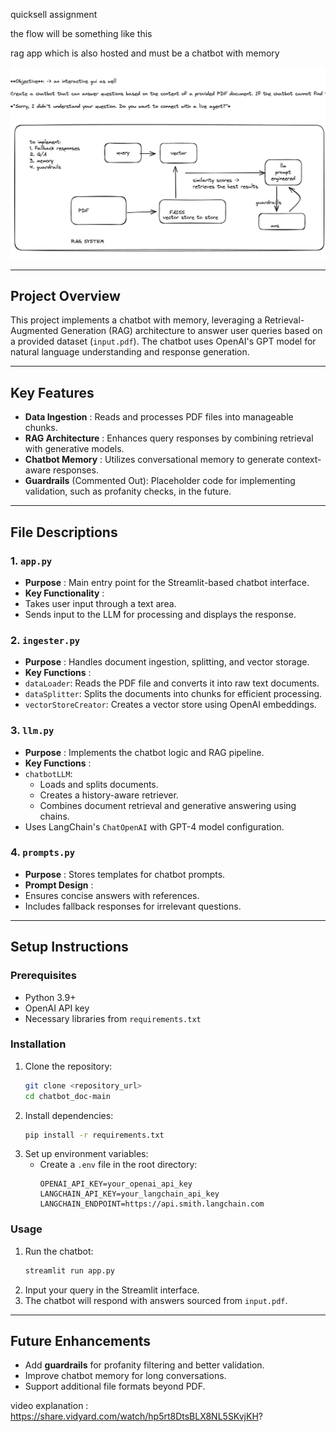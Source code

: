 quicksell assignment

the flow will be something like this

rag app which is also hosted and must be a chatbot with memory

![1733261769100](image/README/1733261769100.png)

---

## **Project Overview**

This project implements a chatbot with memory, leveraging a Retrieval-Augmented Generation (RAG) architecture to answer user queries based on a provided dataset (`input.pdf`). The chatbot uses OpenAI's GPT model for natural language understanding and response generation.

---

## **Key Features**

* **Data Ingestion** : Reads and processes PDF files into manageable chunks.
* **RAG Architecture** : Enhances query responses by combining retrieval with generative models.
* **Chatbot Memory** : Utilizes conversational memory to generate context-aware responses.
* **Guardrails** (Commented Out): Placeholder code for implementing validation, such as profanity checks, in the future.

---

## **File Descriptions**

### **1. `app.py`**

* **Purpose** : Main entry point for the Streamlit-based chatbot interface.
* **Key Functionality** :
* Takes user input through a text area.
* Sends input to the LLM for processing and displays the response.

### **2. `ingester.py`**

* **Purpose** : Handles document ingestion, splitting, and vector storage.
* **Key Functions** :
* `dataLoader`: Reads the PDF file and converts it into raw text documents.
* `dataSplitter`: Splits the documents into chunks for efficient processing.
* `vectorStoreCreator`: Creates a vector store using OpenAI embeddings.

### **3. `llm.py`**

* **Purpose** : Implements the chatbot logic and RAG pipeline.
* **Key Functions** :
* `chatbotLLM`:
  * Loads and splits documents.
  * Creates a history-aware retriever.
  * Combines document retrieval and generative answering using chains.
* Uses LangChain's `ChatOpenAI` with GPT-4 model configuration.

### **4. `prompts.py`**

* **Purpose** : Stores templates for chatbot prompts.
* **Prompt Design** :
* Ensures concise answers with references.
* Includes fallback responses for irrelevant questions.

---

## **Setup Instructions**

### **Prerequisites**

* Python 3.9+
* OpenAI API key
* Necessary libraries from `requirements.txt`

### **Installation**

1. Clone the repository:
   ```bash
   git clone <repository_url>
   cd chatbot_doc-main
   ```
2. Install dependencies:
   ```bash
   pip install -r requirements.txt
   ```
3. Set up environment variables:
   * Create a `.env` file in the root directory:
     ```env
     OPENAI_API_KEY=your_openai_api_key
     LANGCHAIN_API_KEY=your_langchain_api_key
     LANGCHAIN_ENDPOINT=https://api.smith.langchain.com
     ```

### **Usage**

1. Run the chatbot:
   ```bash
   streamlit run app.py
   ```
2. Input your query in the Streamlit interface.
3. The chatbot will respond with answers sourced from `input.pdf`.

---

## **Future Enhancements**

* Add **guardrails** for profanity filtering and better validation.
* Improve chatbot memory for long conversations.
* Support additional file formats beyond PDF.

video explanation :
https://share.vidyard.com/watch/hp5rt8DtsBLX8NL5SKvjKH?
